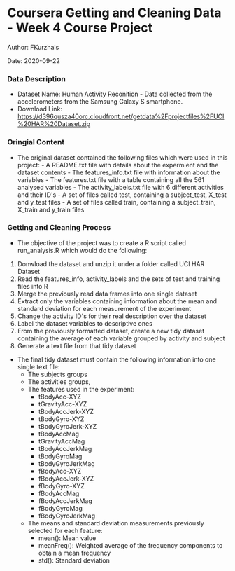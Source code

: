 # Coursera Getting and Cleaning Data - Week 4 Course Project

Author: FKurzhals

Date: 2020-09-22

### Data Description

- Dataset Name: Human Activity Reconition - Data collected from the accelerometers from the Samsung Galaxy S smartphone.
- Download Link: https://d396qusza40orc.cloudfront.net/getdata%2Fprojectfiles%2FUCI%20HAR%20Dataset.zip

### Oringial Content

* The original dataset contained the following files which were used in this project:
        - A README.txt file with details about the expermient and the dataset contents
        - The features_info.txt file with information about the variables
        - The features.txt file with a table containing all the 561 analysed variables
        - The activity_labels.txt file with 6 different activities and their ID's
        - A set of files called test, containing a subject_test, X_test and y_test files
        - A set of files called train, containing a subject_train, X_train and y_train files

### Getting and Cleaning Process

* The objective of the project was to create a R script called run_analysis.R which would do the following:
 1. Donwload the dataset and unzip it under a folder called UCI HAR Dataset
 2. Read the features_info, activity_labels and the sets of test and training files into R
 3. Merge the previously read data frames into one single dataset
 4. Extract only the variables containing information about the mean and standard deviation for each measurement of the experiment
 5. Change the activity ID's for their real description over the dataset
 6. Label the dataset variables to descriptive ones
 7. From the previously formatted dataset, create a new tidy dataset containing the average of each variable grouped by activity and subject
 8. Generate a text file from that tidy dataset

* The final tidy dataset must contain the following information into one single text file:
   + The subjects groups
   + The activities groups,
   + The features used in the experiment:
      - tBodyAcc-XYZ
      - tGravityAcc-XYZ
      - tBodyAccJerk-XYZ
      - tBodyGyro-XYZ
      - tBodyGyroJerk-XYZ
      - tBodyAccMag
      - tGravityAccMag
      - tBodyAccJerkMag
      - tBodyGyroMag
      - tBodyGyroJerkMag
      - fBodyAcc-XYZ
      - fBodyAccJerk-XYZ
      - fBodyGyro-XYZ
      - fBodyAccMag
      - fBodyAccJerkMag
      - fBodyGyroMag
      - fBodyGyroJerkMag
  + The means and standard deviation measurements previously selected for each feature:
    - mean(): Mean value
    - meanFreq(): Weighted average of the frequency components to obtain a mean frequency
    - std(): Standard deviation
